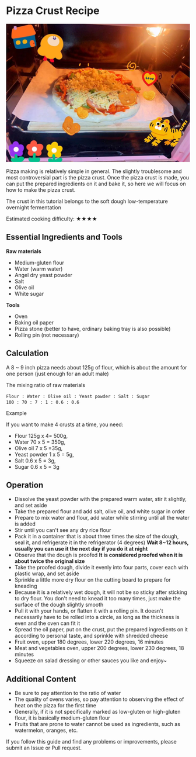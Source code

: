 # Pizza Crust Recipe

![The example is green and red pepper ham pizza](./001.jpeg)

Pizza making is relatively simple in general. The slightly troublesome and most controversial part is the pizza crust. Once the pizza crust is made, you can put the prepared ingredients on it and bake it, so here we will focus on how to make the pizza crust.

The crust in this tutorial belongs to the soft dough low-temperature overnight fermentation

Estimated cooking difficulty: ★★★★

## Essential Ingredients and Tools

**Raw materials**

- Medium-gluten flour
- Water (warm water)
- Angel dry yeast powder
- Salt
- Olive oil
- White sugar

**Tools**

- Oven
- Baking oil paper
- Pizza stone (better to have, ordinary baking tray is also possible)
- Rolling pin (not necessary)

## Calculation

A 8 ~ 9 inch pizza needs about 125g of flour, which is about the amount for one person (just enough for an adult male)

The mixing ratio of raw materials

```text
Flour : Water : Olive oil : Yeast powder : Salt : Sugar
100 : 70 : 7 : 1 : 0.6 : 0.6
```

Example

If you want to make 4 crusts at a time, you need:

- Flour 125g x 4= 500g,
- Water 70 x 5 = 350g,
- Olive oil 7 x 5 =35g,
- Yeast powder 1 x 5 = 5g,
- Salt 0.6 x 5 = 3g,
- Sugar 0.6 x 5 = 3g

## Operation

- Dissolve the yeast powder with the prepared warm water, stir it slightly, and set aside
- Take the prepared flour and add salt, olive oil, and white sugar in order
- Prepare to mix water and flour, add water while stirring until all the water is added
- Stir until you can't see any dry rice flour
- Pack it in a container that is about three times the size of the dough, seal it, and refrigerate it in the refrigerator (4 degrees) **Wait 8~12 hours, usually you can use it the next day if you do it at night**
- Observe that the dough is proofed **It is considered proofed when it is about twice the original size**
- Take the proofed dough, divide it evenly into four parts, cover each with plastic wrap, and set aside
- Sprinkle a little more dry flour on the cutting board to prepare for kneading
- Because it is a relatively wet dough, it will not be so sticky after sticking to dry flour. You don't need to knead it too many times, just make the surface of the dough slightly smooth
- Pull it with your hands, or flatten it with a rolling pin. It doesn't necessarily have to be rolled into a circle, as long as the thickness is even and the oven can fit it
- Spread the oil paper, put on the crust, put the prepared ingredients on it according to personal taste, and sprinkle with shredded cheese
- Fruit oven, upper 180 degrees, lower 220 degrees, 16 minutes
- Meat and vegetables oven, upper 200 degrees, lower 230 degrees, 18 minutes
- Squeeze on salad dressing or other sauces you like and enjoy~

## Additional Content

- Be sure to pay attention to the ratio of water
- The quality of ovens varies, so pay attention to observing the effect of heat on the pizza for the first time
- Generally, if it is not specifically marked as low-gluten or high-gluten flour, it is basically medium-gluten flour
- Fruits that are prone to water cannot be used as ingredients, such as watermelon, oranges, etc.

If you follow this guide and find any problems or improvements, please submit an Issue or Pull request.
